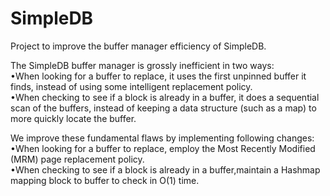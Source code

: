 # SimpleDB
Project to improve the buffer manager efficiency of SimpleDB.

The SimpleDB buffer manager is grossly inefficient in two ways:   
•When looking for a buffer to replace, it uses the first unpinned buffer it finds, instead of using some intelligent replacement policy.   
•When checking to see if a block is already in a buffer, it does a sequential scan of the buffers, instead of keeping a data structure (such as a map) to more quickly locate the buffer.   

We improve these fundamental flaws by implementing following changes:  
•When looking for a buffer to replace, employ the Most Recently Modified (MRM) page replacement policy.   
•When checking to see if a block is already in a buffer,maintain a Hashmap mapping block to buffer to check in O(1) time.  
